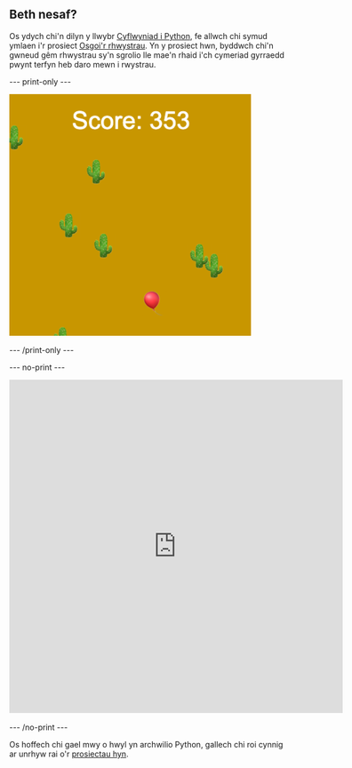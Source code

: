 ## Beth nesaf?

Os ydych chi'n dilyn y llwybr [Cyflwyniad i Python](https://projects.raspberrypi.org/en/raspberrypi/python-intro), fe allwch chi symud ymlaen i'r prosiect [Osgoi'r rhwystrau](https://projects.raspberrypi.org/en/projects/dont-collide). Yn y prosiect hwn, byddwch chi'n gwneud gêm rhwystrau sy'n sgrolio lle mae'n rhaid i'ch cymeriad gyrraedd pwynt terfyn heb daro mewn i rwystrau.

--- print-only ---

![Enghraifft o greadigaeth o'r prosiect osgoi'r rhwystrau yn dangos balŵn yn hofran mewn anialwch gyda chacti](images/dont-collide.png)

--- /print-only ---

--- no-print ---

<iframe src="https://editor.raspberrypi.org/en/embed/viewer/dont-pop-example" width="600" height="600" frameborder="0" marginwidth="0" marginheight="0" allowfullscreen>
</iframe>


--- /no-print ---

Os hoffech chi gael mwy o hwyl yn archwilio Python, gallech chi roi cynnig ar unrhyw rai o'r [prosiectau hyn](https://projects.raspberrypi.org/en/projects?software%5B%5D=python).
